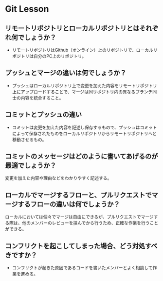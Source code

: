 # Git Lesson

## リモートリポジトリとローカルリポジトリとはそれぞれ何でしょうか？
- リモートリポジトリはGithub（オンライン）上のリポジトリで、ローカルリポジトリは自分のPC上のリポジトリ。
## プッシュとマージの違いは何でしょうか？
- プッシュはローカルリポジトリ上で変更を加えた内容をリモートリポジトリ上にアップロードすることで、マージは同リポジトリ内の異なるブランチ同士の内容を統合すること。
## コミットとプッシュの違い
- コミットは変更を加えた内容を記述し保存するもので、プッシュはコミットによって保存されたものをローカルリポジトリからリモートリポジトリへと移動させるもの。
## コミットのメッセージはどのように書いてあげるのが最適でしょうか？
変更を加えた内容や理由などをわかりやすく記述する。
## ローカルでマージするフローと、プルリクエストでマージするフローの違いは何でしょうか？
ローカルにおいては個々でマージは自由にできるが、プルリクエストでマージする際は、他のメンバーのレビューを挟んでから行うため、正確な作業を行うことができる。
## コンフリクトを起こしてしまった場合、どう対処すべきですか？
- コンフリクトが起きた原因であるコードを書いたメンバーとよく相談して作業を進める。